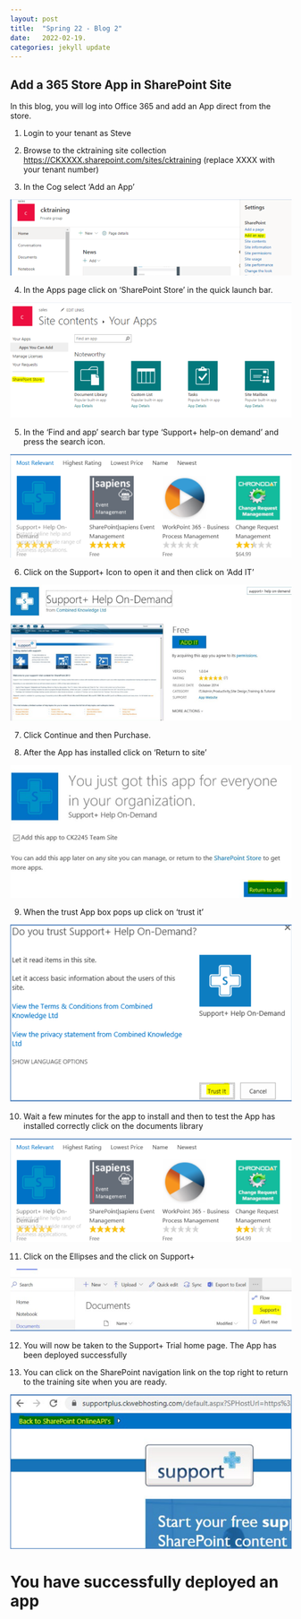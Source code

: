 ```yaml
---
layout: post
title:  "Spring 22 - Blog 2"
date:   2022-02-19.
categories: jekyll update
---
```


 
  <h2> Add a 365 Store App in SharePoint Site </h2> 
In this blog, you will log into Office 365 and add an App direct from the store.

1. Login to your tenant as Steve

2. Browse to the cktraining site collection https://CKXXXX.sharepoint.com/sites/cktraining (replace XXXX with your tenant number)

3. In the Cog select ‘Add an App’

![S1](https://github.com/EddyGeee/My-Blog/blob/main/S1.PNG?raw=true "S1")


4. In the Apps page click on ‘SharePoint Store’ in the quick launch bar.

![s2](https://github.com/EddyGeee/My-Blog/blob/main/s2.PNG?raw=true "s2")

5. In the ‘Find and app’ search bar type ‘Support+ help-on demand’ and press the search icon.

![s3](https://github.com/EddyGeee/My-Blog/blob/main/s3.PNG?raw=true "s3")

6. Click on the Support+ Icon to open it and then click on ‘Add IT’

![s4](https://github.com/EddyGeee/My-Blog/blob/main/s4.PNG?raw=true "s4")

7. Click Continue and then Purchase.

8. After the App has installed click on ‘Return to site’

![s5](https://github.com/EddyGeee/My-Blog/blob/main/s5.PNG?raw=true "s5")

9. When the trust App box pops up click on ‘trust it’

![s6](https://github.com/EddyGeee/My-Blog/blob/main/s6.PNG?raw=true "s6")

10. Wait a few minutes for the app to install and then to test the App has installed correctly click on the documents library

![s7](https://github.com/EddyGeee/My-Blog/blob/main/s3.PNG?raw=true "s7")

11. Click on the Ellipses and the click on Support+

![s8](https://github.com/EddyGeee/My-Blog/blob/main/s8.PNG?raw=true "s8")

12. You will now be taken to the Support+ Trial home page. The App has been deployed successfully

13. You can click on the SharePoint navigation link on the top right to return to the training site when you are ready.

![s9](https://github.com/EddyGeee/My-Blog/blob/main/s9.PNG?raw=true "s9")

<h1> You have successfully deployed an app </h2>